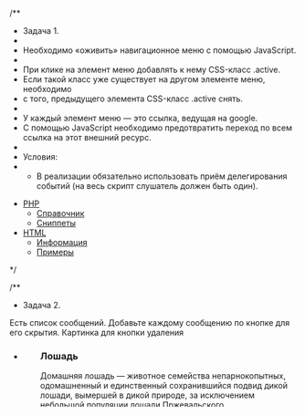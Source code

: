 /\*\*

- Задача 1.
-
- Необходимо «оживить» навигационное меню с помощью JavaScript.
-
- При клике на элемент меню добавлять к нему CSS-класс .active.
- Если такой класс уже существует на другом элементе меню, необходимо
- с того, предыдущего элемента CSS-класс .active снять.
-
- У каждый элемент меню — это ссылка, ведущая на google.
- С помощью JavaScript необходимо предотвратить переход по всем ссылка на этот внешний ресурс.
-
- Условия:
- - В реализации обязательно использовать приём делегирования событий (на весь скрипт слушатель должен быть один).

 <ul id="menu">
<li><a href="#/php">PHP</a>
  <ul>
    <li><a href="#/php/manual">Справочник</a></li>
    <li><a href="#/php/snippets">Сниппеты</a></li>
  </ul>
</li>
<li><a href="#/html">HTML</a>
  <ul>
    <li><a href="#/html/information">Информация</a></li>
    <li><a href="#/html/examples">Примеры</a></li>
  </ul>
</li>
</ul>
 */

/\*\*

- Задача 2.

Есть список сообщений. Добавьте каждому сообщению по кнопке для его скрытия. Картинка для кнопки удаления

  <style>
			#close-btn {
				background-color: transparent;
				border: none;
				cursor: pointer;
                position: absolute;
                right: 0;
                top: 0;
			}
            .pane{
                padding-left: 30px;
                position: relative;
            }
		</style>

 <ul id="messages">
    <li class="pane">
        <h3>Лошадь</h3>
        <p>Домашняя лошадь — животное семейства непарнокопытных, одомашненный и единственный сохранившийся подвид дикой лошади, вымершей в дикой природе, за исключением небольшой популяции лошади Пржевальского.</p>
        
        <button type="button" aria-label="close" id="close-btn">
        <svg>
            <use href="#close">
        </svg>
		</button>
    </li>
    <li class="pane">
        <h3>Осёл</h3>
        <p>Домашний осёл или ишак — одомашненный подвид дикого осла, сыгравший важную историческую роль в развитии хозяйства и культуры человека. Все одомашненные ослы относятся к африканским ослам.</p>

        <button type="button" aria-label="close" id="close-btn">
        <svg>
            <use href="#close">
        </svg>
    	</button>
    </li>
    <li class="pane">
        <h3>Корова, а также пара слов о диком быке, о волах и о тёлках. </h3>
        <p>Коро́ва — самка домашнего быка, одомашненного подвида дикого быка, парнокопытного жвачного животного семейства полорогих. Самцы вида называются быками, молодняк — телятами, кастрированные самцы — волами. Молодых (до первой стельности) самок называют тёлками.</p>

        <button type="button" aria-label="close" id="close-btn">
        <svg>
            <use href="#close">
        </svg>
    	</button>
    </li>

</ul>
<div  style="display: none;">
    <svg viewBox="0 0 32 32" id="close" width="32px" height="32px">
        <title>close</title>
        <path
            clip-rule="evenodd"
            d="M16,0C7.163,0,0,7.163,0,16c0,8.836,7.163,16,16,16   c8.836,0,16-7.163,16-16C32,7.163,24.836,0,16,0z M16,30C8.268,30,2,23.732,2,16C2,8.268,8.268,2,16,2s14,6.268,14,14   C30,23.732,23.732,30,16,30z"
            fill="#121313"
            fill-rule="evenodd"
        />
        <path
            clip-rule="evenodd"
            d="M22.729,21.271l-5.268-5.269l5.238-5.195   c0.395-0.391,0.395-1.024,0-1.414c-0.394-0.39-1.034-0.39-1.428,0l-5.231,5.188l-5.309-5.31c-0.394-0.396-1.034-0.396-1.428,0   c-0.394,0.395-0.394,1.037,0,1.432l5.301,5.302l-5.331,5.287c-0.394,0.391-0.394,1.024,0,1.414c0.394,0.391,1.034,0.391,1.429,0   l5.324-5.28l5.276,5.276c0.394,0.396,1.034,0.396,1.428,0C23.123,22.308,23.123,21.667,22.729,21.271z"
            fill="#121313"
            fill-rule="evenodd"
        />
    </svg></div>

\*/
